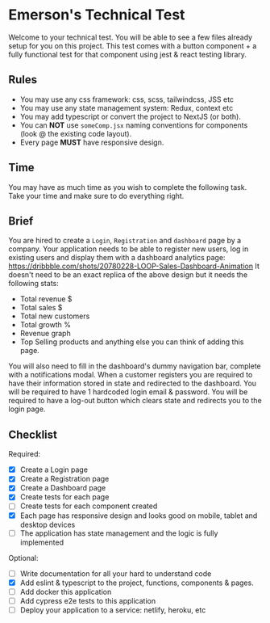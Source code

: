 # Emerson's Technical Test

Welcome to your technical test. You will be able to see a few files already setup for you on this project.
This test comes with a button component + a fully functional test for that component using jest & react testing library.

## Rules

- You may use any css framework: css, scss, tailwindcss, JSS etc
- You may use any state management system: Redux, context etc
- You may add typescript or convert the project to NextJS (or both).
- You can **NOT** use `someComp.jsx` naming conventions for components (look @ the existing code layout).
- Every page **MUST** have responsive design.

## Time

You may have as much time as you wish to complete the following task. Take your time and make sure to do everything right.

## Brief

You are hired to create a `Login`, `Registration` and `dashboard` page by a company.
Your application needs to be able to register new users, log in existing users and display them with a dashboard analytics page: https://dribbble.com/shots/20780228-LOOP-Sales-Dashboard-Animation
It doesn't need to be an exact replica of the above design but it needs the following stats:

- Total revenue $
- Total sales $
- Total new customers
- Total growth %
- Revenue graph
- Top Selling products
  and anything else you can think of adding this page.

You will also need to fill in the dashboard's dummy navigation bar, complete with a notifications modal.
When a customer registers you are required to have their information stored in state and redirected to the dashboard.
You will be required to have 1 hardcoded login email & password.
You will be required to have a log-out button which clears state and redirects you to the login page.

## Checklist

Required:

- [x] Create a Login page
- [x] Create a Registration page
- [x] Create a Dashboard page
- [x] Create tests for each page
- [ ] Create tests for each component created
- [x] Each page has responsive design and looks good on mobile, tablet and desktop devices
- [ ] The application has state management and the logic is fully implemented

Optional:

- [ ] Write documentation for all your hard to understand code
- [x] Add eslint & typescript to the project, functions, components & pages.
- [ ] Add docker this application
- [ ] Add cypress e2e tests to this application
- [ ] Deploy your application to a service: netlify, heroku, etc
